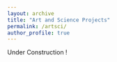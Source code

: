 ```yaml
---
layout: archive
title: "Art and Science Projects"
permalink: /artsci/
author_profile: true
---
```


Under Construction ! 
